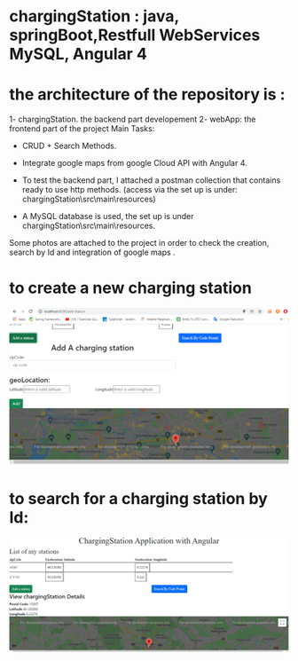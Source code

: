 # chargingStation : java, springBoot,Restfull WebServices MySQL, Angular 4
# the architecture of the repository is :

 1- chargingStation. the backend part developement
 2- webApp: the frontend part of the project
Main Tasks:
- CRUD + Search Methods.
 
- Integrate google maps from google Cloud API with Angular 4.


- To test the backend part, I attached a postman collection that contains ready to use http methods.
(access via  the set up is under: chargingStation\src\main\resources)

- A MySQL database is used, the set up is under chargingStation\src\main\resources.

Some photos are attached to the project in order to check the creation, search by Id and integration of google maps .


# to create a new charging station

![Alt text](https://github.com/SegniHajer/station/blob/master/add%20station.PNG "Optional title")



# to search for a charging station by Id:

![Alt text](https://github.com/SegniHajer/station/blob/master/searchById.PNG "Optional title")
